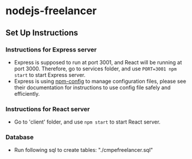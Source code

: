 # nodejs-freelancer

## Set Up Instructions

### Instructions for Express server
 - Express is supposed to run at port 3001, and React will be running at port 3000. Therefore, go to services folder, and use `PORT=3001 npm start` to start Express server.
 - Express is using [npm-config](https://www.npmjs.com/package/config) to manage configuration files, please see their documentation for instructions to use config file safely and efficiently.   

### Instructions for React server
 - Go to 'client' folder, and use `npm start` to start React server.

### Database
 - Run following sql to create tables: "./cmpefreelancer.sql"
